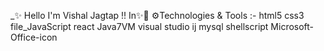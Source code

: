 _✨ Hello I'm Vishal Jagtap !! In✨🙂 
⚙️Technologies & Tools :-
html5   css3   file_JavaScript    react   Java7VM   visual studio   ij   mysql  shellscript  Microsoft-Office-icon


<!--
**vishalj1412/vishalj1412** is a ✨ _special_ ✨ repository because its `README.md` (this file) appears on your GitHub profile.

Here are some ideas to get you started:

- 🔭 I’m currently working on ...
- 🌱 I’m currently learning ...
- 👯 I’m looking to collaborate on ...
- 🤔 I’m looking for help with ...
- 💬 Ask me about ...
- 📫 How to reach me: ...
- 😄 Pronouns: ...
- ⚡ Fun fact: ...
-->



